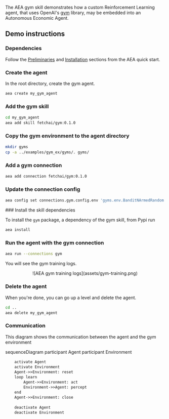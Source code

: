 The AEA gym skill demonstrates how a custom Reinforcement Learning agent, that uses OpenAI's <a href="https://gym.openai.com" target=_blank>gym</a> library, may be embedded into an Autonomous Economic Agent.


## Demo instructions

### Dependencies

Follow the <a href="../quickstart/#preliminaries">Preliminaries</a> and <a href="../quickstart/#installation">Installation</a> sections from the AEA quick start.

### Create the agent
In the root directory, create the gym agent.
``` bash
aea create my_gym_agent
```


### Add the gym skill 
``` bash
cd my_gym_agent
aea add skill fetchai/gym:0.1.0
```


### Copy the gym environment to the agent directory
``` bash
mkdir gyms
cp -a ../examples/gym_ex/gyms/. gyms/
```


### Add a gym connection
``` bash
aea add connection fetchai/gym:0.1.0
```


### Update the connection config
``` bash
aea config set connections.gym.config.env 'gyms.env.BanditNArmedRandom'
```

### Install the skill dependencies

To install the `gym` package, a dependency of the gym skill, from Pypi run
``` bash
aea install
```

### Run the agent with the gym connection

``` bash
aea run --connections gym
```

You will see the gym training logs.


<center>![AEA gym training logs](assets/gym-training.png)</center>


### Delete the agent

When you're done, you can go up a level and delete the agent.

``` bash
cd ..
aea delete my_gym_agent
```

### Communication
This diagram shows the communication between the agent and the gym environment 

<div class="mermaid">
    sequenceDiagram
        participant Agent
        participant Environment
    
        activate Agent
        activate Environment
        Agent->>Environment: reset
        loop learn
            Agent->>Environment: act
            Environment->>Agent: percept
        end
        Agent->>Environment: close
        
        deactivate Agent
        deactivate Environment
</div>

<br/>
